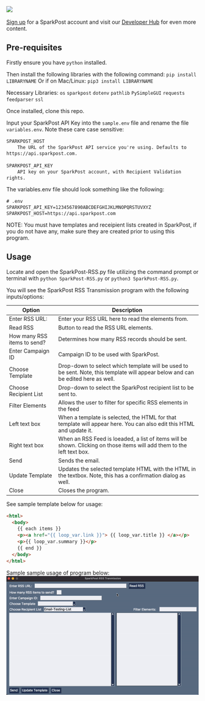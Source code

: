 <a href="https://www.sparkpost.com"><img src="https://www.sparkpost.com/sites/default/files/attachments/SparkPost_Logo_2-Color_Gray-Orange_RGB.svg" width="200px"/></a>

[Sign up](https://app.sparkpost.com/join?plan=free-0817?src=Social%20Media&sfdcid=70160000000pqBb&pc=GitHubSignUp&utm_source=github&utm_medium=social-media&utm_campaign=github&utm_content=sign-up) for a SparkPost account and visit our [Developer Hub](https://developers.sparkpost.com) for even more content.

## Pre-requisites

Firstly ensure you have `python` installed.

Then install the following libraries with the following command:
`pip install LIBRARYNAME`
Or if on Mac/Linux:
`pip3 install LIBRARYNAME`

Necessary Libraries:
`os`
`sparkpost`
`dotenv`
`pathlib`
`PySimpleGUI`
`requests`
`feedparser`
`ssl`

Once installed, clone this repo.

Input your SparkPost API Key into the `sample.env` file and rename the file `variables.env`. Note these care case sensitive:

```
SPARKPOST_HOST
    The URL of the SparkPost API service you're using. Defaults to https://api.sparkpost.com.

SPARKPOST_API_KEY
    API key on your SparkPost account, with Recipient Validation rights.
```

The variables.env file should look something like the following:

```
# .env
SPARKPOST_API_KEY=1234567890ABCDEFGHIJKLMNOPQRSTUVXYZ
SPARKPOST_HOST=https://api.sparkpost.com
```

NOTE: You must have templates and receipient lists created in SparkPost, if you do not have any, make sure they are created prior to using this program.

## Usage

Locate and open the SparkPost-RSS.py file utilizing the command prompt or terminal with `python SparkPost-RSS.py` or `python3 SparkPost-RSS.py`.

You will see the SparkPost RSS Transmission program with the following inputs/options:

| Option                      | Description                                                                                                                       |
| --------------------------- | --------------------------------------------------------------------------------------------------------------------------------- |
| Enter RSS URL:              | Enter your RSS URL here to read the elements from.                                                                                |
| Read RSS                    | Button to read the RSS URL elements.                                                                                              |
| How many RSS items to send? | Determines how many RSS records should be sent.                                                                                   |
| Enter Campaign ID           | Campaign ID to be used with SparkPost.                                                                                            |
| Choose Template             | Drop-down to select which template will be used to be sent. Note, this template will appear below and can be edited here as well. |
| Choose Recipient List       | Drop-down to select the SparkPost recipient list to be sent to.                                                                   |
| Filter Elements             | Allows the user to filter for specific RSS elements in the feed                                                                   |
| Left text box               | When a template is selected, the HTML for that template will appear here. You can also edit this HTML and update it.              |
| Right text box              | When an RSS Feed is loeaded, a list of items will be shown. Clicking on those items will add them to the left text box.           |
| Send                        | Sends the email.                                                                                                                  |
| Update Template             | Updates the selected template HTML with the HTML in the textbox. Note, this has a confirmation dialog as well.                    |
| Close                       | Closes the program.                                                                                                               |

See sample template below for usage:

```html
<html>
  <body>
    {{ each items }}
    <p><a href="{{ loop_var.link }}"> {{ loop_var.title }} </a></p>
    <p>{{ loop_var.summary }}</p>
    {{ end }}
  </body>
</html>
```

Sample sample usage of program below:
![](https://github.com/ZSamuels28/SparkPost-RSS-Program/blob/master/samples/Sample_Usage.gif)
